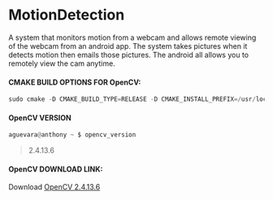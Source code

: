 # MotionDetection

A system that monitors motion from a webcam and allows remote viewing of the webcam from an android app. The system takes pictures when it detects motion then emails those pictures. The android all allows you to remotely view the cam anytime.

#### **CMAKE BUILD OPTIONS FOR OpenCV:** 

```python
sudo cmake -D CMAKE_BUILD_TYPE=RELEASE -D CMAKE_INSTALL_PREFIX=/usr/local -D INSTALL_PYTHON_EXAMPLES=ON -DOPENCV_EXTRA_MODULES_PATH=/usr/src/opencv_contrib-3.1.0/modules -DBUILD_EXAMPLES=ON ..
```

#### **OpenCV VERSION**

```python
aguevara@anthony ~ $ opencv_version 
```

>2.4.13.6

#### **OpenCV DOWNLOAD LINK:**

Download [OpenCV 2.4.13.6](https://github.com/opencv/opencv/archive/2.4.13.6.zip)
